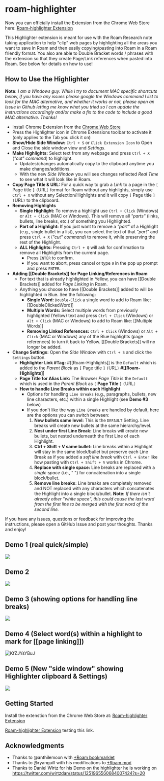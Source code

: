# roam-highlighter

Now you can officially install the Extension from the Chrome Web Store here: [Roam-highlighter Extension](https://chrome.google.com/webstore/detail/roam-highlighter/mcoimieglmhdjdoplhpcmifgplkbfibp)

This Highlighter extension is meant for use with the Roam Research note taking application to help "clip" web pages by highlighting all the areas you want to save in Roam and then easily copying/pasting into Roam in a Roam friendly format. You also are able to Double Bracket words / phrases with the extension so that they create Page/Link references when pasted into Roam. See below for details on how to use!

## How to Use the Highlighter

**Note:** _I am a Windows guy. While I try to document MAC specific shortcuts below, if you have any issues please google the Windows command I list to look for the MAC alternative, and whether it works or not, please open an Issue in Github letting me know what you tried so I can update the instructions accordingly and/or make a fix to the code to include a good MAC alternative. Thanks!_

- Install Chrome Extension from the [Chrome Web Store](https://chrome.google.com/webstore/detail/roam-highlighter/mcoimieglmhdjdoplhpcmifgplkbfibp)
- Press the Highlighter icon in Chrome Extensions toolbar to activate it (only applies to the Tab you click it on)
- **Show/Hide Side Window:** `Ctrl + S` or `Click Extension Icon` to Open and Close the side window view and _Settings_.
- **Make Highlights:** Select text from any webpage and press `Ctrl + X` (_"cut" command_) to highlight.
  - Updates/changes automatically copy to the clipboard anytime you make changes/additions.
  - With the new _Side Window_ you will see changes reflected _Real Time_ to see what it will look like in Roam.
- **Copy Page Title & URL:** For a quick way to grab a _Link_ to a page in the `[` Page title `]` `(`URL`)` format for Roam without any highlights, simply use `Ctrl + X` without any Selection/Highlights and it will copy `[` Page title `]` `(`URL`)` to the clipboard.
- **Removing Highlights**
  - **Single Highlight:** To remove a highlight use `Ctrl + Click` (Windows) or `Alt + Click` (MAC or Windows). This will remove all _"parts"_ (links, bullets, line breaks, etc.) of something you Highlighted.
  - **Part of a Highlight:** If you just want to remove a _"part"_ of a Highlight (e.g., single bullet in a list), you can select the text of that _"part"_ and press `Ctrl + X` (_"cut" command_) to remove it, while preserving the rest of the Highlight.
  - **ALL Highlights:** Pressing `Ctrl + Q` will ask for confirmation to remove all Highlights from the current page.
    - Press `ENTER` to confirm.
    - If you want to abort, press cancel or type `0` in the pop up prompt and press `ENTER`.
- **Adding [[Double Brackets]] for Page Linking/References in Roam**
  - For text that is already highlighted in Yellow, you can have [[Double Brackets]] added for _Page Linking_ in Roam.
  - Anything you choose to have [[Double Brackets]] added to will be highlighted in Blue. See the following:
    - **Single Word:** `Double-Click` a single word to add to Roam like: [[DoubleClickedWord]]
    - **Multiple Words:** Select multiple words from previously highlighted (Yellow) text and press `Ctrl + Click` (Windows) or `Alt + Click` (MAC or Windows) to add to Roam like: [[Multiple Words]]
    - **Removing Linked References:** `Ctrl + Click` (Windows) or `Alt + Click` (MAC or Windows) any of the Blue highlights (page references) to turn it back to Yellow. [[Double Brackets]] will no longer be added.
- **Change Settings:** Open the _Side Window_ with `Ctrl + S` and click the `Settings` button.
  - **Highlighter Link #Tag:** #[[Roam-Highlights]] is the `Default` which is added to the _Parent Block_ as `[` Page title `]` `(`URL`)` **#[[Roam-Highlights]]**
  - **Page Title for Alias Link:** The Browser _Page Title_ is the `Default` which is used in the _Parent Block_ as `[` **Page Title** `]` `(`URL`)`
  - **How to handle Line Breaks within each Highlight**
    - Options for handling `Line Breaks` (e.g., paragraphs, bullets, new line characters, etc.) within a single Highlight (see **Demo #3** below)
    - If you don't like the way `Line Breaks` are handled by default, here are the options you can switch between:
      1. **New bullets same level:** This is the `DEFAULT` Setting. Line breaks will create new bullets at the same hierarchy/level.
      2. **Nest under first Line Break:** Line breaks will create new bullets, but nested underneath the first Line of each Highlight.
      3. **Ctrl + Shift + V same bullet:** Line breaks within a Highlight will stay in the same block/bullet but preserve each Line Break as if you added a _soft line break_ with `Ctrl + Enter` like how pasting with `Ctrl + Shift + V` works in Chrome.
      4. **Replace with single space:** Line breaks are replaced with a _single space_ (i.e., " ") for concatenation into a single block/bullet.
      5. **Remove line breaks:** Line breaks are completely removed and NOT replaced with any characters which concatenates the Highlight into a single block/bullet. __Note:__ _If there isn't already other "white space", this could cause the last word from the first line to be merged with the first word of the second line._

If you have any issues, questions or feedback for improving the instructions, please open a GitHub Issue and post your thoughts. Thanks and enjoy!

## Demo 1 (real quick/simple)

![](https://user-images.githubusercontent.com/64155612/81344586-e2408100-906b-11ea-9601-5b6082c6de5f.gif)

## Demo 2

![](https://user-images.githubusercontent.com/64155612/81142339-4b1ce180-8f24-11ea-908b-add409f0c7d4.gif)

## Demo 3 (showing options for handling line breaks)

![](https://user-images.githubusercontent.com/64155612/81344530-c3da8580-906b-11ea-9696-3abce1d0a912.gif)

## Demo 4 (Select word(s) within a highlight to mark for [[page linking]])

![KfZJYsYBuJ](https://user-images.githubusercontent.com/64155612/81620376-8d20aa00-93a0-11ea-8a6a-55d4d427f27c.gif)

## Demo 5 (New "side window" showing Highlighter clipboard & Settings)

![](https://user-images.githubusercontent.com/64155612/82017697-91ff8b00-9638-11ea-81a4-14608213e6cd.gif)

## Getting Started

Install the extenstion from the Chrome Web Store at: [Roam-highlighter Extension](https://chrome.google.com/webstore/detail/roam-highlighter/mcoimieglmhdjdoplhpcmifgplkbfibp)

[Roam-highlighter Extension](https://chrome.google.com/webstore/detail/roam-highlighter/mcoimieglmhdjdoplhpcmifgplkbfibp) testing this link.

## Acknowledgments

* Thanks to @anthilemoon with [+Roam bookmarklet](https://github.com/anthilemoon/plus-roam)
* Thanks to @ryanguill with his modifications to [+Roam mod](https://github.com/ryanguill/plus-roam/tree/development)
* Thanks to Daniel Wirtz for his Demo on the highlighter he is working on https://twitter.com/wirtzdan/status/1251965560684007424?s=20
